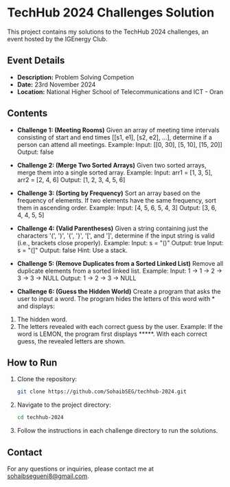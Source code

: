 # TechHub 2024 Challenges Solution

This project contains my solutions to the TechHub 2024 challenges, an event hosted by the IGEnergy Club.

## Event Details

- **Description:** Problem Solving Competion
- **Date:** 23rd November 2024
- **Location:** National Higher School of Telecommunications and ICT - Oran

## Contents

- **Challenge 1: (Meeting Rooms)**
Given an array of meeting time intervals consisting of start and end times [[s1, e1], [s2,
e2], ...], determine if a person can attend all meetings.
Example:
Input: [[0, 30], [5, 10], [15, 20]]
Output: false


- **Challenge 2: (Merge Two Sorted Arrays)**
Given two sorted arrays, merge them into a single sorted array.
Example:
Input: arr1 = [1, 3, 5], arr2 = [2, 4, 6]
Output: [1, 2, 3, 4, 5, 6]


- **Challenge 3: (Sorting by Frequency)**
Sort an array based on the frequency of elements. If two elements have the same
frequency, sort them in ascending order.
Example:
Input: [4, 5, 6, 5, 4, 3]
Output: [3, 6, 4, 4, 5, 5]


- **Challenge 4: (Valid Parentheses)**
Given a string containing just the characters '(', ')', '{', '}', '[', and ']', determine if the input
string is valid (i.e., brackets close properly).
Example:
Input: s = "()"
Output: true
Input: s = "(]"
Output: false
Hint: Use a stack.


- **Challenge 5: (Remove Duplicates from a Sorted Linked List)**
Remove all duplicate elements from a sorted linked list.
Example:
Input: 1 -> 1 -> 2 -> 3 -> 3 -> NULL
Output: 1 -> 2 -> 3 -> NULL

- **Challenge 6: (Guess the Hidden World)**
Create a program that asks the user to input a word. The program hides the
letters of this word with * and displays:
1. The hidden word.
2. The letters revealed with each correct guess by the user.
Example:
If the word is LEMON, the program first displays *****. With each correct guess, the
revealed letters are shown.

## How to Run

1. Clone the repository:
   ```bash
   git clone https://github.com/SohaibSEG/techhub-2024.git
   ```
2. Navigate to the project directory:
   ```bash
   cd techhub-2024
   ```
3. Follow the instructions in each challenge directory to run the solutions.

## Contact

For any questions or inquiries, please contact me at [sohaibsegueni8@gmail.com](mailto:sohaibsegueni8@gmail.com).
